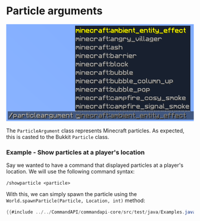# Particle arguments

![](./images/arguments/particle.png)

The `ParticleArgument` class represents Minecraft particles. As expected, this is casted to the Bukkit `Particle` class.

<div class="example">

### Example - Show particles at a player's location

Say we wanted to have a command that displayed particles at a player's location. We will use the following command syntax:

```mccmd
/showparticle <particle>
```

With this, we can simply spawn the particle using the `World.spawnParticle(Particle, Location, int)` method:

```java
{{#include ../../CommandAPI/commandapi-core/src/test/java/Examples.java:particlearguments}}
```

</div>